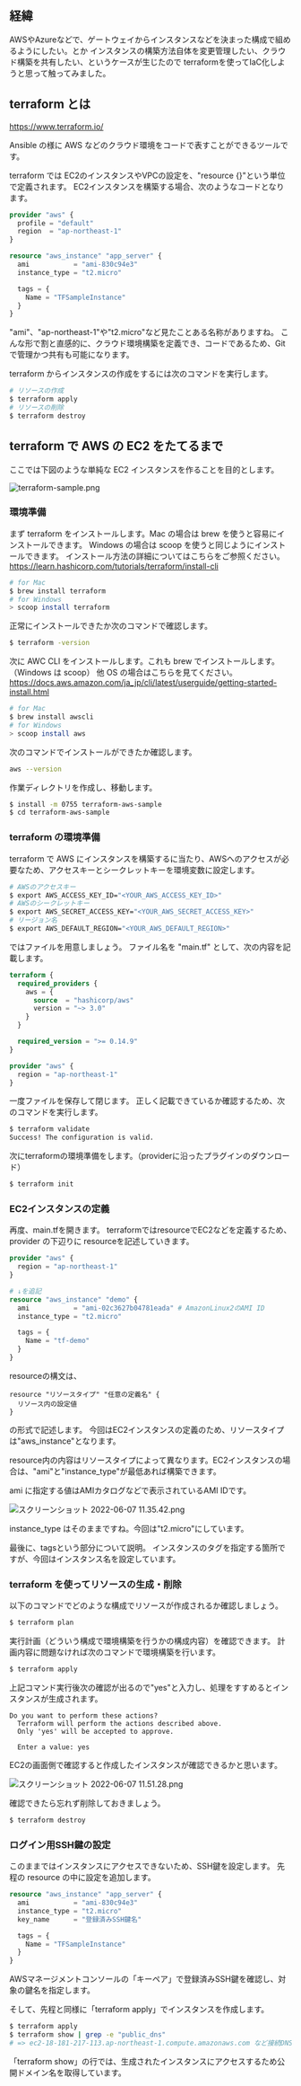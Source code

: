 ## 経緯

AWSやAzureなどで、ゲートウェイからインスタンスなどを決まった構成で組めるようにしたい。とか
インスタンスの構築方法自体を変更管理したい、クラウド構築を共有したい、というケースが生じたので
terraformを使ってIaC化しようと思って触ってみました。

## terraform とは

https://www.terraform.io/

Ansible の様に AWS などのクラウド環境をコードで表すことができるツールです。

terraform では EC2のインスタンスやVPCの設定を、"resource {}"という単位で定義されます。
EC2インスタンスを構築する場合、次のようなコードとなります。

```terraform
provider "aws" {
  profile = "default"
  region  = "ap-northeast-1"
}

resource "aws_instance" "app_server" {
  ami           = "ami-830c94e3"
  instance_type = "t2.micro"

  tags = {
    Name = "TFSampleInstance"
  }
}
```

"ami"、"ap-northeast-1"や"t2.micro"など見たことある名称がありますね。
こんな形で割と直感的に、クラウド環境構築を定義でき、コードであるため、Gitで管理かつ共有も可能になります。

terraform からインスタンスの作成をするには次のコマンドを実行します。

```sh
# リソースの作成
$ terraform apply
# リソースの削除
$ terraform destroy
```

## terraform で AWS の EC2 をたてるまで

ここでは下図のような単純な EC2 インスタンスを作ることを目的とします。

![terraform-sample.png](https://rga.qiita.com/files/4a6bf65a-2537-f035-287c-80986e0c2102.png)

### 環境準備

まず terraform をインストールします。Mac の場合は brew を使うと容易にインストールできます。
Windows の場合は scoop を使うと同じようにインストールできます。
インストール方法の詳細についてはこちらをご参照ください。
https://learn.hashicorp.com/tutorials/terraform/install-cli

```sh
# for Mac
$ brew install terraform
# for Windows
> scoop install terraform
```

正常にインストールできたか次のコマンドで確認します。

```sh
$ terraform -version
```

次に AWC CLI をインストールします。これも brew でインストールします。（Windows は scoop）
他 OS の場合はこちらを見てください。
https://docs.aws.amazon.com/ja_jp/cli/latest/userguide/getting-started-install.html

```sh
# for Mac
$ brew install awscli
# for Windows
> scoop install aws
```

次のコマンドでインストールができたか確認します。

```sh
aws --version
```

作業ディレクトリを作成し、移動します。

```sh
$ install -m 0755 terraform-aws-sample
$ cd terraform-aws-sample
```

### terraform の環境準備

terraform で AWS にインスタンスを構築するに当たり、AWSへのアクセスが必要なため、アクセスキーとシークレットキーを環境変数に設定します。

```sh
# AWSのアクセスキー
$ export AWS_ACCESS_KEY_ID="<YOUR_AWS_ACCESS_KEY_ID>"
# AWSのシークレットキー
$ export AWS_SECRET_ACCESS_KEY="<YOUR_AWS_SECRET_ACCESS_KEY>"
# リージョン名
$ export AWS_DEFAULT_REGION="<YOUR_AWS_DEFAULT_REGION>"
```

ではファイルを用意しましょう。
ファイル名を "main.tf" として、次の内容を記載します。

```terraform
terraform {
  required_providers {
    aws = {
      source  = "hashicorp/aws"
      version = "~> 3.0"
    }
  }

  required_version = ">= 0.14.9"
}

provider "aws" {
  region = "ap-northeast-1"
}
```

一度ファイルを保存して閉じます。
正しく記載できているか確認するため、次のコマンドを実行します。

```sh
$ terraform validate
Success! The configuration is valid.
```

次にterraformの環境準備をします。（providerに沿ったプラグインのダウンロード）

```sh
$ terraform init
```

### EC2インスタンスの定義

再度、main.tfを開きます。
terraformではresourceでEC2などを定義するため、provider の下辺りに resourceを記述していきます。

```terraform
provider "aws" {
  region = "ap-northeast-1"
}

# ↓を追記
resource "aws_instance" "demo" {
  ami           = "ami-02c3627b04781eada" # AmazonLinux2のAMI ID
  instance_type = "t2.micro"

  tags = {
    Name = "tf-demo"
  }
}
```

resourceの構文は、

```
resource "リソースタイプ" "任意の定義名" {
  リソース内の設定値
}
```

の形式で記述します。
今回はEC2インスタンスの定義のため、リソースタイプは"aws_instance"となります。

resource内の内容はリソースタイプによって異なります。EC2インスタンスの場合は、"ami"と"instance_type"が最低あれば構築できます。

ami に指定する値はAMIカタログなどで表示されているAMI IDです。

![スクリーンショット 2022-06-07 11.35.42.png](https://rga.qiita.com/files/0cf0a2fb-233d-91ea-917a-3d7782ff5a22.png)

instance_type はそのままですね。今回は"t2.micro"にしています。

最後に、tagsという部分について説明。
インスタンスのタグを指定する箇所ですが、今回はインスタンス名を設定しています。

### terraform を使ってリソースの生成・削除

以下のコマンドでどのような構成でリソースが作成されるか確認しましょう。

```sh
$ terraform plan
```

実行計画（どういう構成で環境構築を行うかの構成内容）を確認できます。
計画内容に問題なければ次のコマンドで環境構築を行います。

```sh
$ terraform apply
```

上記コマンド実行後次の確認が出るので"yes"と入力し、処理をすすめるとインスタンスが生成されます。

```
Do you want to perform these actions?
  Terraform will perform the actions described above.
  Only 'yes' will be accepted to approve.

  Enter a value: yes
```

EC2の画面側で確認すると作成したインスタンスが確認できるかと思います。

![スクリーンショット 2022-06-07 11.51.28.png](https://rga.qiita.com/files/01ebafd9-52c1-fe21-f935-ee2a4c834c2c.png)

確認できたら忘れず削除しておきましょう。

```sh
$ terraform destroy
```

### ログイン用SSH鍵の設定

このままではインスタンスにアクセスできないため、SSH鍵を設定します。
先程の resource の中に設定を追加します。

```terraform
resource "aws_instance" "app_server" {
  ami           = "ami-830c94e3"
  instance_type = "t2.micro"
  key_name      = "登録済みSSH鍵名"

  tags = {
    Name = "TFSampleInstance"
  }
}
```

AWSマネージメントコンソールの「キーペア」で登録済みSSH鍵を確認し、対象の鍵名を指定します。







そして、先程と同様に「terraform apply」でインスタンスを作成します。

```sh
$ terraform apply
$ terraform show | grep -e "public_dns"
# => ec2-18-181-217-113.ap-northeast-1.compute.amazonaws.com など接続DNS名を取得
```

「terraform show」の行では、生成されたインスタンスにアクセスするため公開ドメイン名を取得しています。
